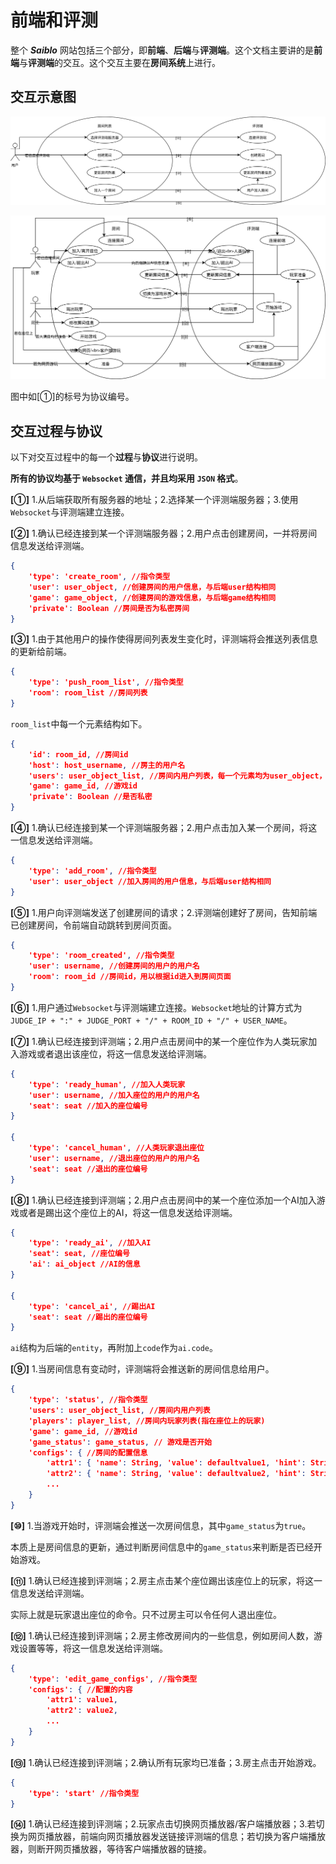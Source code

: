 # 前端和评测

整个 ***Saiblo*** 网站包括三个部分，即**前端**、**后端**与**评测端**。这个文档主要讲的是**前端**与**评测端**的交互。这个交互主要在**房间系统**上进行。

## 交互示意图

![用户与房间列表与评测端的交互](./../svgs/roomlist2judger.svg)

![用户与房间与评测端的交互](./../svgs/room2judger.svg)

图中如[①]的标号为协议编号。

## 交互过程与协议

以下对交互过程中的每一个**过程**与**协议**进行说明。

**所有的协议均基于 `Websocket` 通信，并且均采用 `JSON` 格式**。

**[①]** 1.从后端获取所有服务器的地址；2.选择某一个评测端服务器；3.使用`Websocket`与评测端建立连接。

**[②]** 1.确认已经连接到某一个评测端服务器；2.用户点击创建房间，一并将房间信息发送给评测端。

```json
{
    'type': 'create_room', //指令类型
    'user': user_object, //创建房间的用户信息，与后端user结构相同
    'game': game_object, //创建房间的游戏信息，与后端game结构相同
    'private': Boolean //房间是否为私密房间
}
```

**[③]** 1.由于其他用户的操作使得房间列表发生变化时，评测端将会推送列表信息的更新给前端。

```json
{
    'type': 'push_room_list', //指令类型
    'room': room_list //房间列表
}
```

`room_list`中每一个元素结构如下。

```json
{
    'id': room_id, //房间id
    'host': host_username, //房主的用户名
    'users': user_object_list, //房间内用户列表，每一个元素均为user_object，与后端user结构相同
    'game': game_id, //游戏id
    'private': Boolean //是否私密
}
```

**[④]** 1.确认已经连接到某一个评测端服务器；2.用户点击加入某一个房间，将这一信息发送给评测端。

```json
{
    'type': 'add_room', //指令类型
    'user': user_object //加入房间的用户信息，与后端user结构相同
}
```

**[⑤]** 1.用户向评测端发送了创建房间的请求；2.评测端创建好了房间，告知前端已创建房间，令前端自动跳转到房间页面。

```json
{
    'type': 'room_created', //指令类型
    'user': username, //创建房间的用户的用户名
    'room': room_id //房间id，用以根据id进入到房间页面
}
```

**[⑥]** 1.用户通过`Websocket`与评测端建立连接。`Websocket`地址的计算方式为`JUDGE_IP + ":" + JUDGE_PORT + "/" + ROOM_ID + "/" + USER_NAME`。

**[⑦]** 1.确认已经连接到评测端；2.用户点击房间中的某一个座位作为人类玩家加入游戏或者退出该座位，将这一信息发送给评测端。

```json
{
    'type': 'ready_human', //加入人类玩家
    'user': username, //加入座位的用户的用户名
    'seat': seat //加入的座位编号
}

{
    'type': 'cancel_human', //人类玩家退出座位
    'user': username, //退出座位的用户的用户名
    'seat': seat //退出的座位编号
}
```

**[⑧]** 1.确认已经连接到评测端；2.用户点击房间中的某一个座位添加一个AI加入游戏或者是踢出这个座位上的AI，将这一信息发送给评测端。

```json
{
    'type': 'ready_ai', //加入AI
    'seat': seat, //座位编号
    'ai': ai_object //AI的信息
}

{
    'type': 'cancel_ai', //踢出AI
    'seat': seat //踢出的座位编号
}
```

`ai`结构为后端的`entity`，再附加上`code`作为`ai.code`。

**[⑨]** 1.当房间信息有变动时，评测端将会推送新的房间信息给用户。

```json
{
    'type': 'status', //指令类型
    'users': user_object_list, //房间内用户列表
    'players': player_list, //房间内玩家列表(指在座位上的玩家)
    'game': game_id, //游戏id
    'game_status': game_status, // 游戏是否开始
    'configs': { //房间的配置信息
        'attr1': { 'name': String, 'value': defaultvalue1, 'hint': String }, //配置名、默认值、配置显示的内容
        'attr2': { 'name': String, 'value': defaultvalue2, 'hint': String },
        ...
    }
}
```

**[⑩]** 1.当游戏开始时，评测端会推送一次房间信息，其中`game_status`为`true`。

本质上是房间信息的更新，通过判断房间信息中的`game_status`来判断是否已经开始游戏。

**[⑪]** 1.确认已经连接到评测端；2.房主点击某个座位踢出该座位上的玩家，将这一信息发送给评测端。

实际上就是玩家退出座位的命令。只不过房主可以令任何人退出座位。

**[⑫]** 1.确认已经连接到评测端；2.房主修改房间内的一些信息，例如房间人数，游戏设置等等，将这一信息发送给评测端。

```json
{
    'type': 'edit_game_configs', //指令类型
    'configs': { //配置的内容
        'attr1': value1,
        'attr2': value2,
        ...
    }
}
```

**[⑬]** 1.确认已经连接到评测端；2.确认所有玩家均已准备；3.房主点击开始游戏。

```json
{
    'type': 'start' //指令类型
}
```

**[⑭]** 1.确认已经连接到评测端；2.玩家点击切换网页播放器/客户端播放器；3.若切换为网页播放器，前端向网页播放器发送链接评测端的信息；若切换为客户端播放器，则断开网页播放器，等待客户端播放器的链接。

